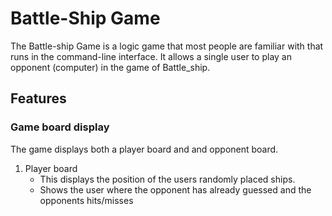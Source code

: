 # Battle-Ship Game

The Battle-ship Game is a logic game that most people are familiar with that runs in the command-line interface. It allows a single user to play an opponent (computer) in the game of Battle_ship.

## Features
### Game board display
The game displays both a player board and and opponent board.
<ol>
 <li>
  Player board
   <ul>
    <li>
     This displays the position of the users randomly placed ships.
    </li>
    <li>
     Shows the user where the opponent has already guessed and the opponents hits/misses
    </li>
   </ul>
 </li>
</ol>